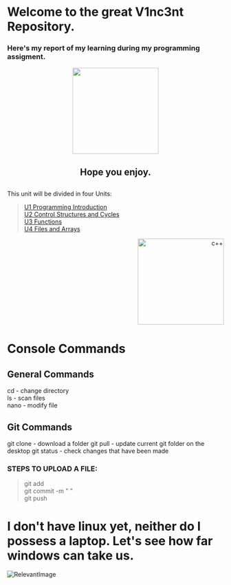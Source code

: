

# Welcome to the great V1nc3nt Repository.
### Here's my report of my learning during my **programming assigment**.  


<p align="center">
    <img height="200" src=
    "imagen/decarga.png">

<h2 align="center"> 
Hope you enjoy.

##


This unit will be divided in four Units:
> [U1 Programming Introduction](https://github.com/UP210878/UP210878_CPP/tree/main/U1%20Programming%20Introduction)  
> [U2 Control Structures and Cycles](https://github.com/UP210878/UP210878_CPP/tree/main/U2%20Control%20Structures%20and%20Cycles)  
> [U3 Functions](https://github.com/UP210878/UP210878_CPP/tree/main/U3%20Functions)  
> [U4 Files and Arrays](https://github.com/UP210878/UP210878_CPP/tree/main/U4%20Files%20and%20Arrays)  

<div align ="right">
<img alt="c++" height="200" src="Imagenes/velita.gif"/>
</div>    

# Console Commands
## General Commands  
cd - change directory  
ls - scan files  
nano - modify file  

## Git Commands
git clone - download a folder
git pull - update current git folder on the desktop
git status - check changes that have been made
### STEPS TO UPLOAD A FILE:  
>git add  
git commit -m " "  
git push  


# I don't have linux yet, neither do I possess a laptop. Let's see how far windows can take us.

![RelevantImage](https://www.emaratalyoum.com/polopoly_fs/1.1410304.1602783749!/image/image.jpg)